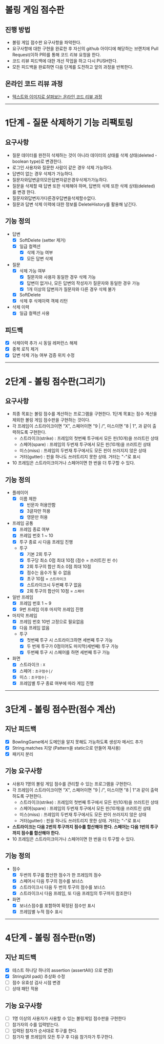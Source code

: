 # 볼링 게임 점수판
## 진행 방법
* 볼링 게임 점수판 요구사항을 파악한다.
* 요구사항에 대한 구현을 완료한 후 자신의 github 아이디에 해당하는 브랜치에 Pull Request(이하 PR)를 통해 코드 리뷰 요청을 한다.
* 코드 리뷰 피드백에 대한 개선 작업을 하고 다시 PUSH한다.
* 모든 피드백을 완료하면 다음 단계를 도전하고 앞의 과정을 반복한다.

## 온라인 코드 리뷰 과정
* [텍스트와 이미지로 살펴보는 온라인 코드 리뷰 과정](https://github.com/next-step/nextstep-docs/tree/master/codereview)

***


# 1단계 - 질문 삭제하기 기능 리팩토링

## 요구사항
* 질문 데이터를 완전히 삭제하는 것이 아니라 데이터의 상태를 삭제 상태(deleted - boolean type)로 변경한다.
* 로그인 사용자와 질문한 사람이 같은 경우 삭제 가능하다.
* 답변이 없는 경우 삭제가 가능하다.
* 질문자와답변글의모든답변자같은경우삭제가가능하다.
* 질문을 삭제할 때 답변 또한 삭제해야 하며, 답변의 삭제 또한 삭제 상태(deleted)를 변경 한다.
* 질문자와답변자가다른경우답변을삭제할수없다.
* 질문과 답변 삭제 이력에 대한 정보를 DeleteHistory를 활용해 남긴다.

## 기능 정의

* 답변
  - [x] SoftDelete (setter 제거)
  - [x] 일급 컬렉션
    - [x] 삭제 가능 여부
    - [x] 모든 답변 삭제
* 질문
  - [x] 삭제 가능 여부
    - [x] 질문자와 사용자 동일한 경우 삭제 가능
    - [x] 답변이 없거나, 모든 답변의 작성자가 질문자와 동일한 경우 가능
    - [x] 1개 이상의 답변자가 질문자와 다른 경우 삭제 불가
  - [x] SoftDelete
  - [x] 삭제 후 삭제이력 객체 리턴
* 삭제 이력
  - [x] 일급 컬렉션 사용

## 피드백
- [x] 삭제이력 추가 시 동일 레퍼런스 해제
- [x] 중복 로직 제거
- [x] 답변 삭제 가능 여부 검증 위치 수정

***

# 2단계 - 볼링 점수판(그리기)

## 요구사항
* 최종 목표는 볼링 점수를 계산하는 프로그램을 구현한다. 1단계 목표는 점수 계산을 제외한 볼링 게임 점수판을 구현하는 것이다.
* 각 프레임이 스트라이크이면 "X", 스페어이면 "9 | /", 미스이면 "8 | 1", 과 같이 출력하도록 구현한다.
  * 스트라이크(strike) : 프레임의 첫번째 투구에서 모든 핀(10개)을 쓰러트린 상태
  * 스페어(spare) : 프레임의 두번재 투구에서 모든 핀(10개)을 쓰러트린 상태
  * 미스(miss) : 프레임의 두번재 투구에서도 모든 핀이 쓰러지지 않은 상태
  * 거터(gutter) : 핀을 하나도 쓰러트리지 못한 상태. 거터는 "-"로 표시
* 10 프레임은 스트라이크이거나 스페어이면 한 번을 더 투구할 수 있다.

## 기능 정의

* 플레이어
  - [x] 이름 제한
    - [x] 빈문자 허용안함
    - [x] 3글자만 허용
    - [x] 영문만 허용
* 프레임 공통
  * [x] 프레임 종료 여부
  * [x] 프레임 번호 1 ~ 10
  * [x] 투구 종료 시 다음 프레임 진행
  * 투구
    - [x] 기본 2회 투구
    - [x] 투구당 최소 0점 최대 10점 (점수 = 쓰러트린 핀 수)
    - [x] 2회 투구의 합산 최소 0점 최대 10점
    - [x] 점수는 음수가 될 수 없음
    - [x] 초구 10점 = `스트라이크`
    - [x] 스트라이크시 두번째 투구 없음
    - [x] 2회 투구의 합산이 10점 = `스페어`
* 일반 프레임
  - [x] 프레임 번호 1 ~ 9
  - [x] 9번 프레임 이후 마지막 프레임 진행
* 마지막 프레임
  - [x] 프레임 번호 10번 고정으로 필요없음
  - [x] 다음 프레임 없음
  * 투구
    - [x] 첫번째 투구 시 스트라이크하면 세번째 투구 가능
    - [x] 두 번재 투구가 0점이어도 마지막(세번째) 투구 가능
    - [x] 두번째 투구 시 스페어를 하면 세번째 투구 가능
* 화면
  * [x] 스트라이크 : `X`
  * [x] 스페어 : `초구점수|/`
  * [x] 미스 : `초구점수|-`
  * [x] 프레임별 투구 종료 여부에 따라 게임 진행

***

# 3단계 - 볼링 점수판(점수 계산)

## 지난 피드백
- [x] BowlingGame에서 도메인을 알지 못해도 가능하도록 생성자 메서드 추가
- [x] String.matches 지양 (Pattern을 static으로 만들어 재사용)
- [x] 패키지 분리

## 기능 요구사항
* 사용자 1명의 볼링 게임 점수를 관리할 수 있는 프로그램을 구현한다.
* 각 프레임이 스트라이크이면 "X", 스페어이면 "9 | /", 미스이면 "8 | 1"과 같이 출력하도록 구현한다.
  * 스트라이크(strike) : 프레임의 첫번째 투구에서 모든 핀(10개)을 쓰러트린 상태
  * 스페어(spare) : 프레임의 두번재 투구에서 모든 핀(10개)을 쓰러트린 상태
  * 미스(miss) : 프레임의 두번재 투구에서도 모든 핀이 쓰러지지 않은 상태
  * 거터(gutter) : 핀을 하나도 쓰러트리지 못한 상태. 거터는 "-"로 표시
* **스트라이크는 다음 2번의 투구까지 점수를 합산해야 한다. 스페어는 다음 1번의 투구까지 점수를 합산해야 한다.**
* 10 프레임은 스트라이크이거나 스페어이면 한 번을 더 투구할 수 있다.

## 기능 정의
* 점수
  - [x] 두번의 투구를 합산한 점수가 한 프레임의 점수
  - [x] 스페어시 다음 투구의 점수를 보너스
  - [x] 스트라이크시 다음 두 번의 투구의 점수를 보너스
  - [x] 스트라이크시 다음 프레임, 또 다음 프레임의 투구까지 참조한다
* 화면
  - [x] 보너스점수를 포함하여 확정된 점수만 표시
  - [x] 프레임별 누적 점수 표시

***

# 4단계 - 볼링 점수판(n명)

## 지난 피드백
- [x] 테스트 하나당 하나의 assertion (assertAll() 으로 변경)
- [x] StringUtil pad() 추상화 수정
- [ ] 점수 유효성 검사 시점 변경
- [ ] 상태 패턴 적용

## 기능 요구사항
- [ ] 1명 이상의 사용자가 사용할 수 있는 볼링게임 점수판을 구현한다
- [ ] 참가자의 수를 입력받는다.
- [ ] 입력된 참자가 순서대로 투구를 한다.
- [ ] 참가자 별 프레임의 모든 투구 후 다음 참가자가 투구한다. 